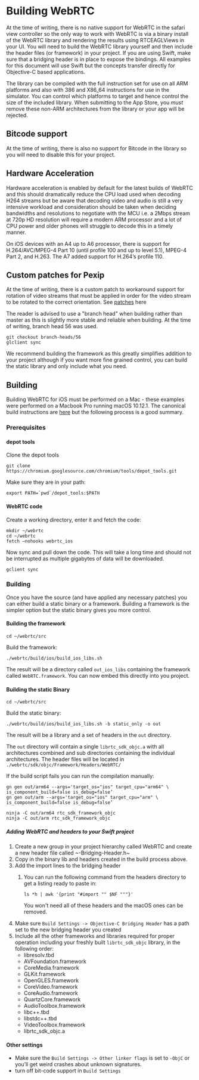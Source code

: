 ---
---
# Building WebRTC

At the time of writing, there is no native support for WebRTC in the
safari view controller so the only way to work with WebRTC is via a
binary install of the WebRTC library and rendering the results using
RTCEAGLViews in your UI.  You will need to build the WebRTC library
yourself and then include the header files (or framework) in your
project.  If you are using Swift, make sure that a bridging header is
in place to expose the bindings.  All examples for this document will
use Swift but the concepts transfer directly for Objective-C based
applications.

The library can be compiled with the full instruction set for use on
all ARM platforms and also with 386 and X86_64 instructions for use in
the simulator.  You can control which platforms to target and hence
control the size of the included library.  When submitting to the App
Store, you *must* remove these non-ARM architectures from the
library or your app will be rejected.

## Bitcode support

At the time of writing, there is also no support for Bitcode in the
library so you will need to disable this for your project.

## Hardware Acceleration

Hardware acceleration is enabled by default for the latest builds of
WebRTC and this should dramatically reduce the CPU load used when
decoding H264 streams but be aware that decoding video and audio is
still a very intensive workload and consideration should be taken when
deciding bandwidths and resolutions to negotiate with the MCU i.e. a
2Mbps stream at 720p HD resolution will require a modern ARM processor
and a lot of CPU power and older phones will struggle to decode this
in a timely manner.

On iOS devices with an A4 up to A6 processor, there is support for
H.264/AVC/MPEG-4 Part 10 (until profile 100 and up to level 5.1),
MPEG-4 Part 2, and H.263.  The A7 added support for H.264’s
profile 110.

## Custom patches for Pexip

At the time of writing, there is a custom patch to workaround support
for rotation of video streams that must be applied in order for the
video stream to be rotated to the correct orientation.  See [patches](https://github.com/pexip/pexkit-sdk/tree/master/Examples/Extras/WebRTC_patches) here

The reader is advised to use a "branch head" when building rather than
master as this is slightly more stable and reliable when building.  At
the time of writing, branch head 56 was used.

	git checkout branch-heads/56
	glclient sync

We recommend building the framework as this greatly simplifies
addition to your project although if you want more fine grained
control, you can build the static library and only include what you
need.

## Building

Building WebRTC for iOS must be performed on a Mac - these examples
were performed on a Macbook Pro running macOS 10.12.1.  The canonical
build instructions are [here](https://webrtc.org/native-code/ios/) but the
following process is a good summary.

### Prerequisites

#### depot tools

Clone the depot tools

	git clone https://chromium.googlesource.com/chromium/tools/depot_tools.git

Make sure they are in your path:

	export PATH=`pwd`/depot_tools:$PATH

#### WebRTC code

Create a working directory, enter it and fetch the code:

	mkdir ~/webrtc
	cd ~/webrtc
	fetch —nohooks webrtc_ios

Now sync and pull down the code.  This will take a long time and
should not be interrupted as multiple gigabytes of data will be
downloaded.

	gclient sync

### Building
Once you have the source (and have applied any necessary patches) you
can either build a static binary or a framework.  Building a framework
is the simpler option but the static binary gives you more control.

#### Building the framework

	cd ~/webrtc/src

Build the framework:

	./webrtc/build/ios/build_ios_libs.sh

The result will be a directory called `out_ios_libs` containing the
framework called `WebRTC.framework`.  You can now embed this directly
into you project.

#### Building the static Binary

	cd ~/webrtc/src

Build the static binary:

	./webrtc/build/ios/build_ios_libs.sh -b static_only -o out

The result will be a library and a set of headers in the `out`
directory.

The `out` directory will contain a single `librtc_sdk_objc.a` with all
architectures combined and sub directories containing the individual
architectures.  The header files will be located in
`./webrtc/sdk/objc/Framework/Headers/WebRTC/`

If the build script fails you can run the compilation manually:


	gn gen out/arm64 --args='target_os="ios" target_cpu="arm64" \
	is_component_build=false is_debug=false’
	gn gen out/arm --args='target_os="ios" target_cpu="arm" \ 
	is_component_build=false is_debug=false’

	ninja -C out/arm64 rtc_sdk_framework_objc
	ninja -C out/arm rtc_sdk_framework_objc

##### Adding WebRTC and headers to your Swift project

1. Create a new group in your project hierarchy called WebRTC and
   create a new header file called ~<bundle id>-Bridging-Header.h~
2. Copy in the binary lib and headers created in the build process above.
3. Add the import lines to the bridging header
   1. You can run the following command from the headers directory to
      get a listing ready to paste in:
      
	  <code>ls *h | awk '{print "#import \"" $NF "\""}'</code>
      
	  You won't need all of these headers and the macOS ones can be
      removed.
4. Make sure `Build Settings -> Objective-C Bridging Header` has a
   path set to the new bridging header you created
5. Include all the other frameworks and libraries required for proper
   operation including your freshly built `librtc_sdk_objc` library,
   in the following order:
   - libresolv.tbd
   - AVFoundation.framework
   - CoreMedia.framework
   - GLKit.framework
   - OpenGLES.framework
   - CoreVideo.framework
   - CoreAudio.framework
   - QuartzCore.framework
   - AudioToolbox.framework
   - libc++.tbd
   - libstdc++.tbd
   - VideoToolbox.framework
   - librtc_sdk_objc.a

#### Other settings

 - Make sure the `Build Settings -> Other linker flags` is set to
   `-ObjC` or you’ll get weird crashes about unknown signatures.
 - turn off bit-code support in `Build Settings`
